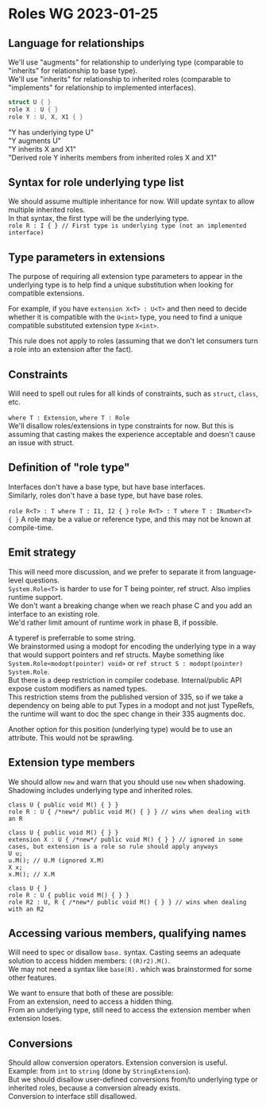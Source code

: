 # Roles WG 2023-01-25

## Language for relationships

We'll use "augments" for relationship to underlying type 
(comparable to "inherits" for relationship to base type).  
We'll use "inherits" for relationship to inherited roles 
(comparable to "implements" for relationship to implemented interfaces).  

```csharp
struct U { }
role X : U { }
role Y : U, X, X1 { }
```
"Y has underlying type U"  
"Y augments U"  
"Y inherits X and X1"  
"Derived role Y inherits members from inherited roles X and X1"  

## Syntax for role underlying type list

We should assume multiple inheritance for now. Will update syntax to allow multiple inherited roles.  
In that syntax, the first type will be the underlying type.  
`role R : I { } // First type is underlying type (not an implemented interface)`

## Type parameters in extensions

The purpose of requiring all extension type parameters to 
appear in the underlying type is to help find a unique substitution 
when looking for compatible extensions.

For example, if you have `extension X<T> : U<T>` and then need to decide
whether it is compatible with the `U<int>` type, you need to find a unique
compatible substituted extension type `X<int>`.  

This rule does not apply to roles (assuming that we don't let consumers turn 
a role into an extension after the fact).

## Constraints 

Will need to spell out rules for all kinds of constraints, such as `struct`, `class`, etc.

`where T : Extension`, `where T : Role`  
We'll disallow roles/extensions in type constraints for now. But this is assuming that
casting makes the experience acceptable and doesn't cause an issue with struct.

## Definition of "role type"

Interfaces don't have a base type, but have base interfaces.  
Similarly, roles don't have a base type, but have base roles.    

`role R<T> : T where T : I1, I2 { }`
`role R<T> : T where T : INumber<T> { }`
A role may be a value or reference type, and this may not be known at compile-time. 

## Emit strategy

This will need more discussion, and we prefer to separate it from language-level questions.  
`System.Role<T>` is harder to use for T being pointer, ref struct. Also implies runtime support.  
We don't want a breaking change when we reach phase C and you add an interface to an existing role.  
We'd rather limit amount of runtime work in phase B, if possible. 

A typeref is preferrable to some string.  
We brainstormed using a modopt for encoding the underlying type in a way that would support pointers and
ref structs. Maybe something like `System.Role<modopt(pointer) void>` or `ref struct S : modopt(pointer) System.Role`.  
But there is a deep restriction in compiler codebase. Internal/public API expose custom modifiers as named types.  
This restriction stems from the published version of 335, so if we take a dependency on being able to put Types 
in a modopt and not just TypeRefs, the runtime will want to doc the spec change in their 335 augments doc.

Another option for this position (underlying type) would be to use an attribute. This would not be sprawling.   

## Extension type members

We should allow `new` and warn that you should use `new` when shadowing. 
Shadowing includes underlying type and inherited roles.  

```
class U { public void M() { } }
role R : U { /*new*/ public void M() { } } // wins when dealing with an R
```
```
class U { public void M() { } }
extension X : U { /*new*/ public void M() { } } // ignored in some cases, but extension is a role so rule should apply anyways
U u;
u.M(); // U.M (ignored X.M)
X x;
x.M(); // X.M
```
```
class U { }
role R : U { public void M() { } }
role R2 : U, R { /*new*/ public void M() { } } // wins when dealing with an R2
```

## Accessing various members, qualifying names

Will need to spec or disallow `base.` syntax.
Casting seems an adequate solution to access hidden members: `((R)r2).M()`.  
We may not need a syntax like `base(R).` which was brainstormed for some other features.

We want to ensure that both of these are possible:  
From an extension, need to access a hidden thing.  
From an underlying type, still need to access the extension member when extension loses.  

## Conversions

Should allow conversion operators. Extension conversion is useful. 
Example: from `int` to `string` (done by `StringExtension`).  
But we should disallow user-defined conversions from/to underlying type 
or inherited roles, because a conversion already exists.  
Conversion to interface still disallowed.  
